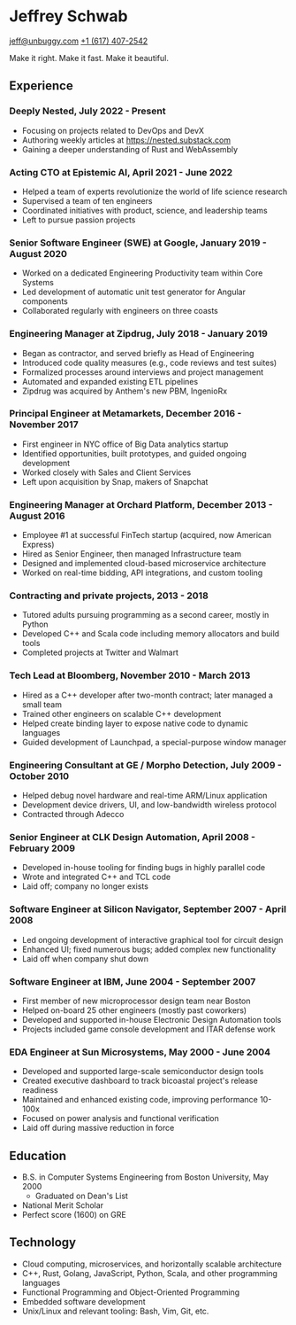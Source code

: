 # Jeffrey Schwab
<jeff@unbuggy.com>
[+1 (617) 407-2542]( tel:+16174072542 )

Make it right.  Make it fast.  Make it beautiful.

## Experience

### Deeply Nested, July 2022 - Present
* Focusing on projects related to DevOps and DevX
* Authoring weekly articles at https://nested.substack.com
* Gaining a deeper understanding of Rust and WebAssembly

### Acting CTO at Epistemic AI, April 2021 - June 2022
* Helped a team of experts revolutionize the world of life science research
* Supervised a team of ten engineers
* Coordinated initiatives with product, science, and leadership teams
* Left to pursue passion projects

### Senior Software Engineer (SWE) at Google, January 2019 - August 2020
* Worked on a dedicated Engineering Productivity team within Core Systems
* Led development of automatic unit test generator for Angular components
* Collaborated regularly with engineers on three coasts

### Engineering Manager at Zipdrug, July 2018 - January 2019
* Began as contractor, and served briefly as Head of Engineering
* Introduced code quality measures (e.g., code reviews and test suites)
* Formalized processes around interviews and project management
* Automated and expanded existing ETL pipelines
* Zipdrug was acquired by Anthem's new PBM, IngenioRx

### Principal Engineer at Metamarkets, December 2016 - November 2017
* First engineer in NYC office of Big Data analytics startup
* Identified opportunities, built prototypes, and guided ongoing development
* Worked closely with Sales and Client Services
* Left upon acquisition by Snap, makers of Snapchat

### Engineering Manager at Orchard Platform, December 2013 - August 2016
* Employee #1 at successful FinTech startup (acquired, now American Express)
* Hired as Senior Engineer, then managed Infrastructure team
* Designed and implemented cloud-based microservice architecture
* Worked on real-time bidding, API integrations, and custom tooling

### Contracting and private projects, 2013 - 2018
* Tutored adults pursuing programming as a second career, mostly in Python
* Developed C++ and Scala code including memory allocators and build tools
* Completed projects at Twitter and Walmart

### Tech Lead at Bloomberg, November 2010 - March 2013
* Hired as a C++ developer after two-month contract; later managed a small team
* Trained other engineers on scalable C++ development
* Helped create binding layer to expose native code to dynamic languages
* Guided development of Launchpad, a special-purpose window manager

### Engineering Consultant at GE / Morpho Detection, July 2009 - October 2010
* Helped debug novel hardware and real-time ARM/Linux application
* Development device drivers, UI, and low-bandwidth wireless protocol
* Contracted through Adecco

### Senior Engineer at CLK Design Automation, April 2008 - February 2009
* Developed in-house tooling for finding bugs in highly parallel code
* Wrote and integrated C++ and TCL code
* Laid off; company no longer exists

### Software Engineer at Silicon Navigator, September 2007 - April 2008
* Led ongoing development of interactive graphical tool for circuit design
* Enhanced UI; fixed numerous bugs; added complex new functionality
* Laid off when company shut down

### Software Engineer at IBM, June 2004 - September 2007
* First member of new microprocessor design team near Boston
* Helped on-board 25 other engineers (mostly past coworkers)
* Developed and supported in-house Electronic Design Automation tools
* Projects included game console development and ITAR defense work

### EDA Engineer at Sun Microsystems, May 2000 - June 2004
* Developed and supported large-scale semiconductor design tools
* Created executive dashboard to track bicoastal project's release readiness
* Maintained and enhanced existing code, improving performance 10-100x
* Focused on power analysis and functional verification
* Laid off during massive reduction in force

## Education

* B.S. in Computer Systems Engineering from Boston University, May 2000
  - Graduated on Dean's List
* National Merit Scholar
* Perfect score (1600) on GRE

## Technology

* Cloud computing, microservices, and horizontally scalable architecture
* C++, Rust, Golang, JavaScript, Python, Scala, and other programming languages
* Functional Programming and Object-Oriented Programming
* Embedded software development
* Unix/Linux and relevant tooling: Bash, Vim, Git, etc.
